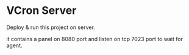 VCron Server
================================================

Deploy & run this project on server.

it contains a panel on 8080 port and listen on tcp 7023 port to wait for agent.